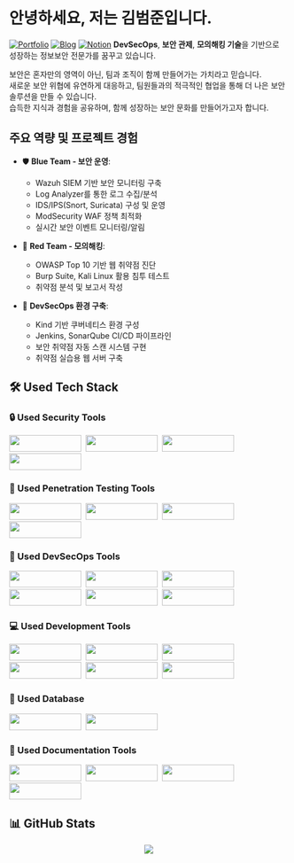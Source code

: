 # 안녕하세요, 저는 김범준입니다. 

[![Portfolio](https://custom-icon-badges.demolab.com/badge/Portfolio-B4E4FF.svg?style=flat-square&logo=notion&logoColor=black)](https://www.notion.so/Joon-s-Information-Security-Record-2e8d6eb090ec4e608137dad26e774881)
[![Blog](https://custom-icon-badges.demolab.com/badge/Blog-FFB4B4.svg?style=flat-square&logo=tistory&logoColor=black)](https://sky80322.tistory.com/)
[![Notion](https://custom-icon-badges.demolab.com/badge/Notion-D4B4FF.svg?style=flat-square&logo=notion&logoColor=black)](https://www.notion.so/Joon-s-Information-Security-Record-2e8d6eb090ec4e608137dad26e774881)
**DevSecOps**, **보안 관제**, **모의해킹 기술**을 기반으로 성장하는 정보보안 전문가를 꿈꾸고 있습니다.

보안은 혼자만의 영역이 아닌, 팀과 조직이 함께 만들어가는 가치라고 믿습니다. </br>
새로운 보안 위협에 유연하게 대응하고, 팀원들과의 적극적인 협업을 통해 더 나은 보안 솔루션을 만들 수 있습니다. </br>
습득한 지식과 경험을 공유하며, 함께 성장하는 보안 문화를 만들어가고자 합니다.

## 주요 역량 및 프로젝트 경험
- 🛡️ **Blue Team - 보안 운영**: 
  - Wazuh SIEM 기반 보안 모니터링 구축
  - Log Analyzer를 통한 로그 수집/분석
  - IDS/IPS(Snort, Suricata) 구성 및 운영
  - ModSecurity WAF 정책 최적화
  - 실시간 보안 이벤트 모니터링/알림

- 🎯 **Red Team - 모의해킹**: 
  - OWASP Top 10 기반 웹 취약점 진단
  - Burp Suite, Kali Linux 활용 침투 테스트
  - 취약점 분석 및 보고서 작성

- 🚀 **DevSecOps 환경 구축**:
  - Kind 기반 쿠버네티스 환경 구성
  - Jenkins, SonarQube CI/CD 파이프라인
  - 보안 취약점 자동 스캔 시스템 구현
  - 취약점 실습용 웹 서버 구축

## 🛠 Used Tech Stack

### 🔒 Used Security Tools
<p align="left">
  <a href="#"><img src="https://img.shields.io/badge/Wazuh-326CE5?style=for-the-badge&logo=shield&logoColor=white" width="130" height="30"/></a>&nbsp;
  <a href="#"><img src="https://img.shields.io/badge/Snort-FF0000?style=for-the-badge&logo=shield&logoColor=white" width="130" height="30"/></a>&nbsp;
  <a href="#"><img src="https://img.shields.io/badge/Suricata-000000?style=for-the-badge&logo=shield&logoColor=white" width="130" height="30"/></a>&nbsp;</br>
  <a href="#"><img src="https://img.shields.io/badge/ModSecurity-D24939?style=for-the-badge&logo=shield&logoColor=white" width="130" height="30"/></a>
</p>

### 🎯 Used Penetration Testing Tools
<p align="left">
  <a href="#"><img src="https://img.shields.io/badge/Burp%20Suite-FF6633?style=for-the-badge&logo=shield&logoColor=white" width="130" height="30"/></a>&nbsp;
  <a href="#"><img src="https://img.shields.io/badge/OWASP%20ZAP-FF0000?style=for-the-badge&logo=owasp&logoColor=white" width="130" height="30"/></a>&nbsp;
  <a href="#"><img src="https://img.shields.io/badge/Kali%20Linux-557C94?style=for-the-badge&logo=kali-linux&logoColor=white" width="130" height="30"/></a>&nbsp;</br>
  <a href="#"><img src="https://img.shields.io/badge/Metasploit-2A2A2A?style=for-the-badge&logo=shield&logoColor=white" width="130" height="30"/></a>
</p>

### 🚀 Used DevSecOps Tools
<p align="left">
  <a href="#"><img src="https://img.shields.io/badge/Kubernetes-326CE5?style=for-the-badge&logo=kubernetes&logoColor=white" width="130" height="30"/></a>&nbsp;
  <a href="#"><img src="https://img.shields.io/badge/Kind-375EAB?style=for-the-badge&logo=kubernetes&logoColor=white" width="130" height="30"/></a>&nbsp;
  <a href="#"><img src="https://img.shields.io/badge/Docker-2496ED?style=for-the-badge&logo=docker&logoColor=white" width="130" height="30"/></a>&nbsp;</br>
  <a href="#"><img src="https://img.shields.io/badge/Jenkins-D24939?style=for-the-badge&logo=jenkins&logoColor=white" width="130" height="30"/></a>&nbsp;
  <a href="#"><img src="https://img.shields.io/badge/GitHub-181717?style=for-the-badge&logo=github&logoColor=white" width="130" height="30"/></a>&nbsp;
  <a href="#"><img src="https://img.shields.io/badge/SonarQube-4E9BCD?style=for-the-badge&logo=sonarqube&logoColor=white" width="130" height="30"/></a>
</p>

### 💻 Used Development Tools
<p align="left">
  <a href="#"><img src="https://img.shields.io/badge/HTML5-E34F26?style=for-the-badge&logo=html5&logoColor=white" width="130" height="30"/></a>&nbsp;
  <a href="#"><img src="https://img.shields.io/badge/CSS3-1572B6?style=for-the-badge&logo=css3&logoColor=white" width="130" height="30"/></a>&nbsp;
  <a href="#"><img src="https://img.shields.io/badge/JavaScript-F7DF1E?style=for-the-badge&logo=javascript&logoColor=black" width="130" height="30"/></a>&nbsp;</br>
  <a href="#"><img src="https://img.shields.io/badge/PHP-777BB4?style=for-the-badge&logo=php&logoColor=white" width="130" height="30"/></a>&nbsp;
  <a href="#"><img src="https://img.shields.io/badge/Linux-FCC624?style=for-the-badge&logo=linux&logoColor=black" width="130" height="30"/></a>&nbsp;
  <a href="#"><img src="https://img.shields.io/badge/Bash-4EAA25?style=for-the-badge&logo=gnu-bash&logoColor=white" width="130" height="30"/></a>
</p>

### 💾 Used Database
<p align="left">
  <a href="#"><img src="https://img.shields.io/badge/MySQL-4479A1?style=for-the-badge&logo=mysql&logoColor=white" width="130" height="30"/></a>&nbsp;
  <a href="#"><img src="https://img.shields.io/badge/MariaDB-003545?style=for-the-badge&logo=mariadb&logoColor=white" width="130" height="30"/></a>
</p>

### 📝 Used Documentation Tools
<p align="left">
  <a href="#"><img src="https://img.shields.io/badge/Notion-000000?style=for-the-badge&logo=notion&logoColor=white" width="130" height="30"/></a>&nbsp;
  <a href="#"><img src="https://img.shields.io/badge/Obsidian-483699?style=for-the-badge&logo=obsidian&logoColor=white" width="130" height="30"/></a>&nbsp;
  <a href="#"><img src="https://img.shields.io/badge/Microsoft%20Office-D83B01?style=for-the-badge&logo=microsoft-office&logoColor=white" width="130" height="30"/></a>&nbsp;</br>
  <a href="#"><img src="https://img.shields.io/badge/Canva-00C4CC?style=for-the-badge&logo=canva&logoColor=white" width="130" height="30"/></a>
</p>

## 📊 GitHub Stats
<div align="center">
  <img src="https://github-readme-stats-sigma-five.vercel.app/api?username=redryan90&show_icons=true&theme=tokyonight&locale=kr" />
</div>
